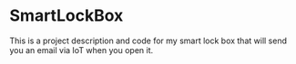# SmartLockBox
This is a project description and code for my smart lock box that will send you an email via IoT when you open it.
